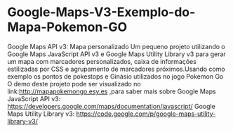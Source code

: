 # Google-Maps-V3-Exemplo-do-Mapa-Pokemon-GO

Google Maps API v3: Mapa personalizado  Um pequeno projeto utilizando o Google Maps JavaScript API v3 e Google Maps Utility Library v3 para gerar um mapa com marcadores personalizados, caixa de informações estilizadas por CSS e agrupamento de marcadores próximos.Usando como exemplo os pontos de pokestops  e Ginásio utilizados no jogo Pokemon Go O demo deste projeto pode ser visualizado no link:http://mapapokemongo.esy.es ,para saber mais sobre Google Maps JavaScript API v3: https://developers.google.com/maps/documentation/javascript/ Google Maps Utility Library v3: https://code.google.com/p/google-maps-utility-library-v3/
